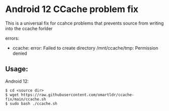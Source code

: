 # Android 12 CCache problem fix

This is a universal fix for ccahce problems that prevents source from writing into the ccache forlder

errors:
- ccache: error: Failed to create directory /mnt/ccache/tmp: Permission denied

## Usage:

Android 12:
```
$ cd <source dir>
$ wget https://raw.githubusercontent.com/omartldr/ccache-fix/main/ccache.sh
$ sudo bash ./ccache.sh
```
